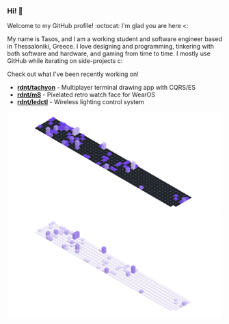 ### Hi! 👋

Welcome to my GitHub profile! :octocat: I'm glad you are here <:

My name is Tasos, and I am a working student and software engineer based in Thessaloniki, Greece. I love designing and programming, tinkering with both software and hardware, and gaming from time to time. I mostly use GitHub while iterating on side-projects c:

Check out what I've been recently working on!
- [**rdnt/tachyon**](https://github.com/rdnt/tachyon) - Multiplayer terminal drawing app with CQRS/ES
- [**rdnt/m8**](https://github.com/rdnt/m8) - Pixelated retro watch face for WearOS 
- [**rdnt/ledctl**](https://github.com/rdnt/ledctl3poc) - Wireless lighting control system
<!-- - [**rdnt/myst**](https://github.com/rdnt/myst) - Zero-knowledge, end-to-end encrypted password manager -->


![Contributions](https://github.com/rdnt/rdnt/blob/assets/contributions-dark.svg?raw=true#gh-dark-mode-only)
![Contributions](https://github.com/rdnt/rdnt/blob/assets/contributions-light.svg?raw=true#gh-light-mode-only)

<!-- If you like my work, consider buying me some coffee beans 💖

![coffee](https://user-images.githubusercontent.com/17600197/179931868-770dfafe-8d43-4975-b739-cda5ffa76c4b.gif)
[Buy Me a Coffee](https://www.buymeacoffee.com/rdntdev) | [Ko-Fi](https://ko-fi.com/rdntdev) | [PayPal](https://www.paypal.com/paypalme/rdntdev)

 -->
